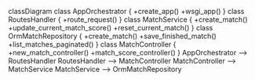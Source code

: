 classDiagram
    class AppOrchestrator {
        +create_app()
        +wsgi_app()
    }
    class RoutesHandler {
        +route_request()
    }
    class MatchService {
        +create_match()
        +update_current_match_score()
        +reset_current_match()
    }
    class OrmMatchRepository {
        +create_match()
        +save_finished_match()
        +list_matches_paginated()
    }
    class MatchController {
        +new_match_controller()
        +match_score_controller()
    }
    AppOrchestrator --> RoutesHandler
    RoutesHandler --> MatchController
    MatchController --> MatchService
    MatchService --> OrmMatchRepository
